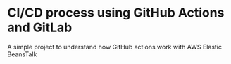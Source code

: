 # CI/CD process using GitHub Actions and GitLab 
A simple project to understand how GitHub actions work with AWS Elastic BeansTalk
